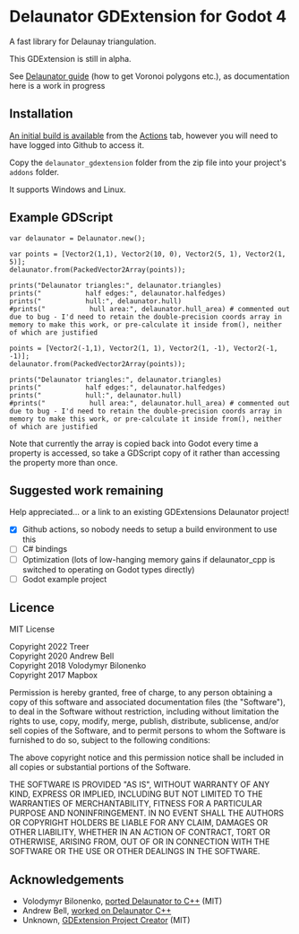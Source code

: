 # Delaunator GDExtension for Godot 4

A fast library for Delaunay triangulation.

This GDExtension is still in alpha.

See [Delaunator guide](https://mapbox.github.io/delaunator/) (how to get Voronoi polygons etc.), as documentation here is a work in progress

## Installation
[An initial build is available](https://github.com/Treer/GDExtension_Delaunator/suites/5862211168/artifacts/197641652) from the [Actions](https://github.com/Treer/GDExtension_Delaunator/actions) tab, however you will need to have logged into Github to access it.

Copy the `delaunator_gdextension` folder from the zip file into your project's `addons` folder.

It supports Windows and Linux.

## Example GDScript
```gdscript
var delaunator = Delaunator.new();

var points = [Vector2(1,1), Vector2(10, 0), Vector2(5, 1), Vector2(1, 5)];
delaunator.from(PackedVector2Array(points));
    
prints("Delaunator triangles:", delaunator.triangles)
prints("           half edges:", delaunator.halfedges)
prints("           hull:", delaunator.hull)
#prints("           hull area:", delaunator.hull_area) # commented out due to bug - I'd need to retain the double-precision coords array in memory to make this work, or pre-calculate it inside from(), neither of which are justified

points = [Vector2(-1,1), Vector2(1, 1), Vector2(1, -1), Vector2(-1, -1)];
delaunator.from(PackedVector2Array(points));

prints("Delaunator triangles:", delaunator.triangles)
prints("           half edges:", delaunator.halfedges)
prints("           hull:", delaunator.hull)
#prints("           hull area:", delaunator.hull_area) # commented out due to bug - I'd need to retain the double-precision coords array in memory to make this work, or pre-calculate it inside from(), neither of which are justified
```

Note that currently the array is copied back into Godot every time a property is accessed, so take a GDScript copy of it rather than accessing the property more than once.

## Suggested work remaining
Help appreciated... or a link to an existing GDExtensions Delaunator project!

* [x] Github actions, so nobody needs to setup a build environment to use this
* [ ] C# bindings
* [ ] Optimization (lots of low-hanging memory gains if delaunator_cpp is switched to operating on Godot types directly)
* [ ] Godot example project

## Licence

MIT License

Copyright 2022 Treer  
Copyright 2020 Andrew Bell  
Copyright 2018 Volodymyr Bilonenko  
Copyright 2017 Mapbox

Permission is hereby granted, free of charge, to any person obtaining a copy
of this software and associated documentation files (the "Software"), to deal
in the Software without restriction, including without limitation the rights
to use, copy, modify, merge, publish, distribute, sublicense, and/or sell
copies of the Software, and to permit persons to whom the Software is
furnished to do so, subject to the following conditions:

The above copyright notice and this permission notice shall be included in all
copies or substantial portions of the Software.

THE SOFTWARE IS PROVIDED "AS IS", WITHOUT WARRANTY OF ANY KIND, EXPRESS OR
IMPLIED, INCLUDING BUT NOT LIMITED TO THE WARRANTIES OF MERCHANTABILITY,
FITNESS FOR A PARTICULAR PURPOSE AND NONINFRINGEMENT. IN NO EVENT SHALL THE
AUTHORS OR COPYRIGHT HOLDERS BE LIABLE FOR ANY CLAIM, DAMAGES OR OTHER
LIABILITY, WHETHER IN AN ACTION OF CONTRACT, TORT OR OTHERWISE, ARISING FROM,
OUT OF OR IN CONNECTION WITH THE SOFTWARE OR THE USE OR OTHER DEALINGS IN THE
SOFTWARE.

## Acknowledgements
* Volodymyr Bilonenko, [ported Delaunator to C++](https://github.com/delfrrr/delaunator-cpp) (MIT)
* Andrew Bell, [worked on Delaunator C++](https://github.com/abellgithub/delaunator-cpp)
* Unknown, [GDExtension Project Creator](https://github.com/nonunknown/gdextension-creator) (MIT)
